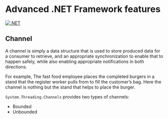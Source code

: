 # Advanced .NET Framework features

[![.NET](https://github.com/jsowndarrajan/advanced-dotnet-features/actions/workflows/dotnet.yml/badge.svg)](https://github.com/jsowndarrajan/advanced-dotnet-features/actions/workflows/dotnet.yml)

## Channel

A channel is simply a data structure that is used to store produced data for a consumer to retrieve, and an appropriate synchronization to enable that to happen safely, while also enabling appropriate notifications in both directions. 

For example, The fast food employee places the completed burgers in a stand that the register worker pulls from to fill the customer’s bag. Here the channel is nothing but the stand that helps to place the burger.

`System.Threading.Channels` provides two types of channels:
* Bounded 
* Unbounded



